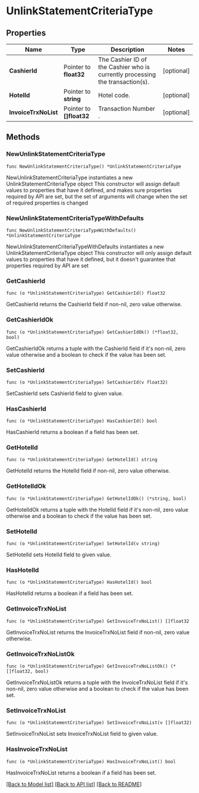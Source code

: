 # UnlinkStatementCriteriaType

## Properties

Name | Type | Description | Notes
------------ | ------------- | ------------- | -------------
**CashierId** | Pointer to **float32** | The Cashier ID of the Cashier who is currently processing the transaction(s). | [optional] 
**HotelId** | Pointer to **string** | Hotel code. | [optional] 
**InvoiceTrxNoList** | Pointer to **[]float32** | Transaction Number . | [optional] 

## Methods

### NewUnlinkStatementCriteriaType

`func NewUnlinkStatementCriteriaType() *UnlinkStatementCriteriaType`

NewUnlinkStatementCriteriaType instantiates a new UnlinkStatementCriteriaType object
This constructor will assign default values to properties that have it defined,
and makes sure properties required by API are set, but the set of arguments
will change when the set of required properties is changed

### NewUnlinkStatementCriteriaTypeWithDefaults

`func NewUnlinkStatementCriteriaTypeWithDefaults() *UnlinkStatementCriteriaType`

NewUnlinkStatementCriteriaTypeWithDefaults instantiates a new UnlinkStatementCriteriaType object
This constructor will only assign default values to properties that have it defined,
but it doesn't guarantee that properties required by API are set

### GetCashierId

`func (o *UnlinkStatementCriteriaType) GetCashierId() float32`

GetCashierId returns the CashierId field if non-nil, zero value otherwise.

### GetCashierIdOk

`func (o *UnlinkStatementCriteriaType) GetCashierIdOk() (*float32, bool)`

GetCashierIdOk returns a tuple with the CashierId field if it's non-nil, zero value otherwise
and a boolean to check if the value has been set.

### SetCashierId

`func (o *UnlinkStatementCriteriaType) SetCashierId(v float32)`

SetCashierId sets CashierId field to given value.

### HasCashierId

`func (o *UnlinkStatementCriteriaType) HasCashierId() bool`

HasCashierId returns a boolean if a field has been set.

### GetHotelId

`func (o *UnlinkStatementCriteriaType) GetHotelId() string`

GetHotelId returns the HotelId field if non-nil, zero value otherwise.

### GetHotelIdOk

`func (o *UnlinkStatementCriteriaType) GetHotelIdOk() (*string, bool)`

GetHotelIdOk returns a tuple with the HotelId field if it's non-nil, zero value otherwise
and a boolean to check if the value has been set.

### SetHotelId

`func (o *UnlinkStatementCriteriaType) SetHotelId(v string)`

SetHotelId sets HotelId field to given value.

### HasHotelId

`func (o *UnlinkStatementCriteriaType) HasHotelId() bool`

HasHotelId returns a boolean if a field has been set.

### GetInvoiceTrxNoList

`func (o *UnlinkStatementCriteriaType) GetInvoiceTrxNoList() []float32`

GetInvoiceTrxNoList returns the InvoiceTrxNoList field if non-nil, zero value otherwise.

### GetInvoiceTrxNoListOk

`func (o *UnlinkStatementCriteriaType) GetInvoiceTrxNoListOk() (*[]float32, bool)`

GetInvoiceTrxNoListOk returns a tuple with the InvoiceTrxNoList field if it's non-nil, zero value otherwise
and a boolean to check if the value has been set.

### SetInvoiceTrxNoList

`func (o *UnlinkStatementCriteriaType) SetInvoiceTrxNoList(v []float32)`

SetInvoiceTrxNoList sets InvoiceTrxNoList field to given value.

### HasInvoiceTrxNoList

`func (o *UnlinkStatementCriteriaType) HasInvoiceTrxNoList() bool`

HasInvoiceTrxNoList returns a boolean if a field has been set.


[[Back to Model list]](../README.md#documentation-for-models) [[Back to API list]](../README.md#documentation-for-api-endpoints) [[Back to README]](../README.md)



